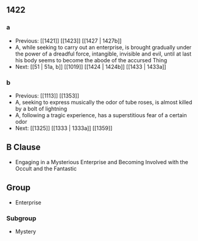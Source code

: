 ## 1422
### a
- Previous: [[1421]] [[1423]] [[1427 | 1427b]] 
- A, while seeking to carry out an enterprise, is brought gradually under the power of a dreadful force, intangible, invisible and evil, until at last his body seems to become the abode of the accursed Thing
- Next: [[51 | 51a, b]] [[1019]] [[1424 | 1424b]] [[1433 | 1433a]] 

### b
- Previous: [[1113]] [[1353]] 
- A, seeking to express musically the odor of tube roses, is almost killed by a bolt of lightning
- A, following a tragic experience, has a superstitious fear of a certain odor
- Next: [[1325]] [[1333 | 1333a]] [[1359]] 

## B Clause
- Engaging in a Mysterious Enterprise and Becoming Involved with the Occult and the Fantastic

## Group
- Enterprise

### Subgroup
- Mystery

